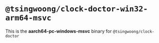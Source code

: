 # `@tsingwoong/clock-doctor-win32-arm64-msvc`

This is the **aarch64-pc-windows-msvc** binary for `@tsingwoong/clock-doctor`
